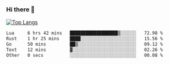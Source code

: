 ### Hi there 👋

<!--
**3Xpl0it3r/3Xpl0it3r** is a ✨ _special_ ✨ repository because its `README.md` (this file) appears on your GitHub profile.

Here are some ideas to get you started:

- 🔭 I’m currently working on ...
- 🌱 I’m currently learning ...
- 👯 I’m looking to collaborate on ...
- 🤔 I’m looking for help with ...
- 💬 Ask me about ...
- 📫 How to reach me: ...
- 😄 Pronouns: ...
- ⚡ Fun fact: ...
-->


[![Top Langs](https://github-readme-stats.vercel.app/api/top-langs/?username=3Xpl0it3r&layout=compact)](https://github.com/3Xpl0it3r/3Xpl0it3r)

<!--START_SECTION:waka-->

```txt
Lua     6 hrs 42 mins   ██████████████████▒░░░░░░   72.98 %
Rust    1 hr 25 mins    ████░░░░░░░░░░░░░░░░░░░░░   15.56 %
Go      50 mins         ██▒░░░░░░░░░░░░░░░░░░░░░░   09.12 %
Text    12 mins         ▓░░░░░░░░░░░░░░░░░░░░░░░░   02.26 %
Other   0 secs          ░░░░░░░░░░░░░░░░░░░░░░░░░   00.08 %
```

<!--END_SECTION:waka-->
